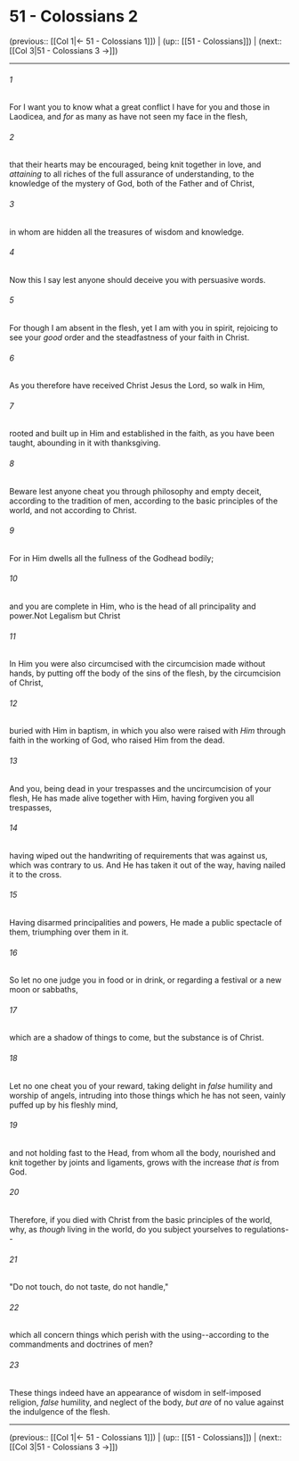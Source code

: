 # 51 - Colossians 2

(previous:: [[Col 1|← 51 - Colossians 1]]) | (up:: [[51 - Colossians]]) | (next:: [[Col 3|51 - Colossians 3 →]])

***


###### 1 
For I want you to know what a great conflict I have for you and those in Laodicea, and _for_ as many as have not seen my face in the flesh, 

###### 2 
that their hearts may be encouraged, being knit together in love, and _attaining_ to all riches of the full assurance of understanding, to the knowledge of the mystery of God, both of the Father and of Christ, 

###### 3 
in whom are hidden all the treasures of wisdom and knowledge. 

###### 4 
Now this I say lest anyone should deceive you with persuasive words. 

###### 5 
For though I am absent in the flesh, yet I am with you in spirit, rejoicing to see your _good_ order and the steadfastness of your faith in Christ. 

###### 6 
As you therefore have received Christ Jesus the Lord, so walk in Him, 

###### 7 
rooted and built up in Him and established in the faith, as you have been taught, abounding in it with thanksgiving. 

###### 8 
Beware lest anyone cheat you through philosophy and empty deceit, according to the tradition of men, according to the basic principles of the world, and not according to Christ. 

###### 9 
For in Him dwells all the fullness of the Godhead bodily; 

###### 10 
and you are complete in Him, who is the head of all principality and power.Not Legalism but Christ 

###### 11 
In Him you were also circumcised with the circumcision made without hands, by putting off the body of the sins of the flesh, by the circumcision of Christ, 

###### 12 
buried with Him in baptism, in which you also were raised with _Him_ through faith in the working of God, who raised Him from the dead. 

###### 13 
And you, being dead in your trespasses and the uncircumcision of your flesh, He has made alive together with Him, having forgiven you all trespasses, 

###### 14 
having wiped out the handwriting of requirements that was against us, which was contrary to us. And He has taken it out of the way, having nailed it to the cross. 

###### 15 
Having disarmed principalities and powers, He made a public spectacle of them, triumphing over them in it. 

###### 16 
So let no one judge you in food or in drink, or regarding a festival or a new moon or sabbaths, 

###### 17 
which are a shadow of things to come, but the substance is of Christ. 

###### 18 
Let no one cheat you of your reward, taking delight in _false_ humility and worship of angels, intruding into those things which he has not seen, vainly puffed up by his fleshly mind, 

###### 19 
and not holding fast to the Head, from whom all the body, nourished and knit together by joints and ligaments, grows with the increase _that is_ from God. 

###### 20 
Therefore, if you died with Christ from the basic principles of the world, why, as _though_ living in the world, do you subject yourselves to regulations-- 

###### 21 
"Do not touch, do not taste, do not handle," 

###### 22 
which all concern things which perish with the using--according to the commandments and doctrines of men? 

###### 23 
These things indeed have an appearance of wisdom in self-imposed religion, _false_ humility, and neglect of the body, _but are_ of no value against the indulgence of the flesh.

***

(previous:: [[Col 1|← 51 - Colossians 1]]) | (up:: [[51 - Colossians]]) | (next:: [[Col 3|51 - Colossians 3 →]])
